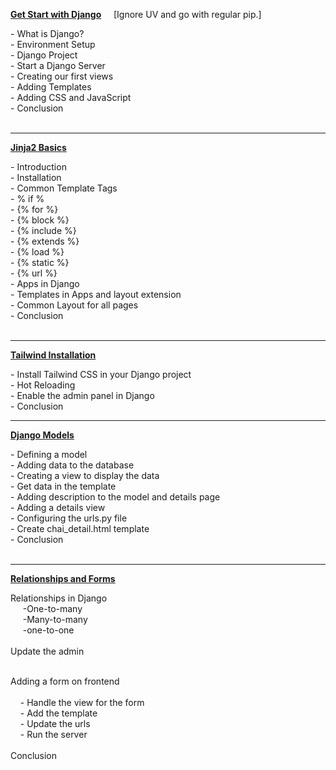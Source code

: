 **[Get Start with Django](https://docs.chaicode.com/getting-started-with-django/)** &nbsp;&nbsp;&nbsp;&nbsp;[Ignore UV and go with regular pip.]

<tr> - What is Django? <tr/> <br/>
<tr> - Environment Setup <tr/> <br/>
<tr> - Django Project <tr/> <br/>
<tr> - Start a Django Server <tr/> <br/>
<tr> - Creating our first views <tr/> <br/>
<tr> - Adding Templates <tr/> <br/>
<tr> - Adding CSS and JavaScript <tr/> <br/>
<tr> - Conclusion <tr/> <br/>
<br/>


---

**[Jinja2 Basics](https://docs.chaicode.com/jinja-templates-app-in-django/)**

<tr> - Introduction <tr/> <br/>
<tr> - Installation <tr/> <br/>
<tr> - Common Template Tags <tr/> <br/>
<tr> - % if % <tr/> <br/>
<tr> - {% for %} <tr/> <br/>
<tr> - {% block %} <tr/> <br/>
<tr> - {% include %} <tr/> <br/>
<tr> - {% extends %} <tr/> <br/>
<tr> - {% load %} <tr/> <br/>
<tr> - {% static %} <tr/> <br/>
<tr> - {% url %} <tr/> <br/>
<tr> - Apps in Django <tr/> <br/>
<tr> - Templates in Apps and layout extension <tr/> <br/>
<tr> - Common Layout for all pages <tr/> <br/>
<tr> - Conclusion <tr/> <br/>
<br/>


---


**[Tailwind Installation](https://docs.chaicode.com/tailwind-to-django/)**

<tr> - Install Tailwind CSS in your Django project <tr/><br/>
<tr> - Hot Reloading <tr/><br/>
<tr> - Enable the admin panel in Django <tr/><br/>
<tr> - Conclusion <tr/><br/>


---

**[Django Models](https://docs.chaicode.com/django-models/)**

<tr> - Defining a model<tr/> <br>
<tr> - Adding data to the database<tr/> <br>
<tr> - Creating a view to display the data<tr/> <br>
<tr> - Get data in the template<tr/> <br>
<tr> - Adding description to the model and details page<tr/> <br>
<tr> - Adding a details view<tr/> <br>
<tr> - Configuring the urls.py file<tr/> <br>
<tr> - Create chai_detail.html template<tr/> <br>
<tr> - Conclusion<tr/> <br>
<br/>

---

**[Relationships and Forms](https://docs.chaicode.com/relationships-and-forms/)**

<th>Relationships in Django<th/>
    <br><tr>&nbsp;&nbsp;&nbsp;&nbsp; -One-to-many<tr/>
    <br><tr>&nbsp;&nbsp;&nbsp;&nbsp; -Many-to-many<tr/>
    <br><tr>&nbsp;&nbsp;&nbsp;&nbsp; -one-to-one<tr/><br>
    <br>
<th>Update the admin<th/><br><br>

Adding a form on frontend<br><br>
&nbsp;&nbsp;&nbsp;&nbsp;- Handle the view for the form<br>
&nbsp;&nbsp;&nbsp;&nbsp;- Add the template<br>
&nbsp;&nbsp;&nbsp;&nbsp;- Update the urls<br>
&nbsp;&nbsp;&nbsp;&nbsp;- Run the server<br>
<br>Conclusion<br>
